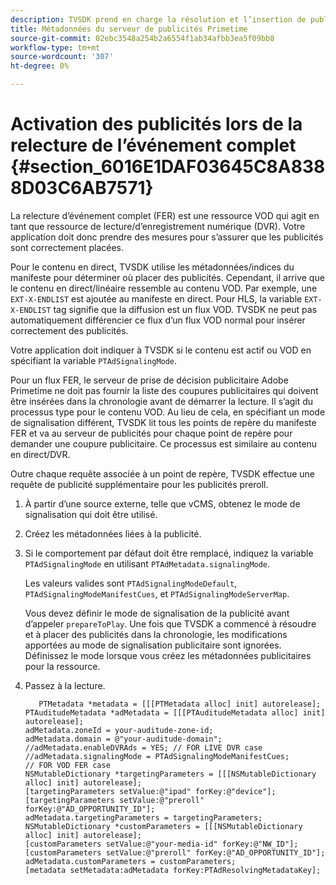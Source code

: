 ```yaml
---
description: TVSDK prend en charge la résolution et l’insertion de publicités pour les flux VOD et direct/linéaire.
title: Métadonnées du serveur de publicités Primetime
source-git-commit: 02ebc3548a254b2a6554f1ab34afbb3ea5f09bb8
workflow-type: tm+mt
source-wordcount: '307'
ht-degree: 0%

---
```


# Activation des publicités lors de la relecture de l’événement complet {#section_6016E1DAF03645C8A8388D03C6AB7571}

La relecture d’événement complet (FER) est une ressource VOD qui agit en tant que ressource de lecture/d’enregistrement numérique (DVR). Votre application doit donc prendre des mesures pour s’assurer que les publicités sont correctement placées.

Pour le contenu en direct, TVSDK utilise les métadonnées/indices du manifeste pour déterminer où placer des publicités. Cependant, il arrive que le contenu en direct/linéaire ressemble au contenu VOD. Par exemple, une `EXT-X-ENDLIST` est ajoutée au manifeste en direct. Pour HLS, la variable `EXT-X-ENDLIST` tag signifie que la diffusion est un flux VOD. TVSDK ne peut pas automatiquement différencier ce flux d’un flux VOD normal pour insérer correctement des publicités.

Votre application doit indiquer à TVSDK si le contenu est actif ou VOD en spécifiant la variable `PTAdSignalingMode`.

Pour un flux FER, le serveur de prise de décision publicitaire Adobe Primetime ne doit pas fournir la liste des coupures publicitaires qui doivent être insérées dans la chronologie avant de démarrer la lecture. Il s’agit du processus type pour le contenu VOD. Au lieu de cela, en spécifiant un mode de signalisation différent, TVSDK lit tous les points de repère du manifeste FER et va au serveur de publicités pour chaque point de repère pour demander une coupure publicitaire. Ce processus est similaire au contenu en direct/DVR.

Outre chaque requête associée à un point de repère, TVSDK effectue une requête de publicité supplémentaire pour les publicités preroll.

1. À partir d’une source externe, telle que vCMS, obtenez le mode de signalisation qui doit être utilisé.
1. Créez les métadonnées liées à la publicité.
1. Si le comportement par défaut doit être remplacé, indiquez la variable `PTAdSignalingMode` en utilisant `PTAdMetadata.signalingMode`.

   Les valeurs valides sont `PTAdSignalingModeDefault`, `PTAdSignalingModeManifestCues`, et `PTAdSignalingModeServerMap`.

   Vous devez définir le mode de signalisation de la publicité avant d’appeler `prepareToPlay`. Une fois que TVSDK a commencé à résoudre et à placer des publicités dans la chronologie, les modifications apportées au mode de signalisation publicitaire sont ignorées. Définissez le mode lorsque vous créez les métadonnées publicitaires pour la ressource.

1. Passez à la lecture.

   ```
      PTMetadata *metadata = [[[PTMetadata alloc] init] autorelease]; 
   PTAuditudeMetadata *adMetadata = [[[PTAuditudeMetadata alloc] init] autorelease]; 
   adMetadata.zoneId = your-auditude-zone-id; 
   adMetadata.domain = @"your-auditude-domain"; 
   //adMetadata.enableDVRAds = YES; // FOR LIVE DVR case 
   //adMetadata.signalingMode = PTAdSignalingModeManifestCues;  
   // FOR VOD FER case 
   NSMutableDictionary *targetingParameters = [[[NSMutableDictionary alloc] init] autorelease]; 
   [targetingParameters setValue:@"ipad" forKey:@"device"]; 
   [targetingParameters setValue:@"preroll" forKey:@"AD_OPPORTUNITY_ID"]; 
   adMetadata.targetingParameters = targetingParameters; 
   NSMutableDictionary *customParameters = [[[NSMutableDictionary alloc] init] autorelease]; 
   [customParameters setValue:@"your-media-id" forKey:@"NW_ID"]; 
   [customParameters setValue:@"preroll" forKey:@"AD_OPPORTUNITY_ID"]; 
   adMetadata.customParameters = customParameters; 
   [metadata setMetadata:adMetadata forKey:PTAdResolvingMetadataKey]; 
   ```
